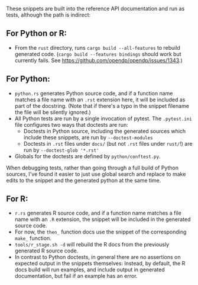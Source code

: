 These snippets are built into the reference API documentation and run as tests, although the path is indirect:

## For Python or R:

- From the `rust` directory, runs `cargo build --all-features` to rebuild generated code.
(`cargo build --features bindings` should work but currently fails. See https://github.com/opendp/opendp/issues/1343.)

## For Python:

- `python.rs` generates Python source code, and if a function name matches a file name with an `.rst` extension here, it will be included as part of the docstring. (Note that if there's a typo in the snippet filename the file will be silently ignored.)
- All Python tests are run by a single invocation of pytest. The `.pytest.ini` file configures two ways that doctests are run:
  - Doctests in Python source, including the generated sources which include these snippets, are run by `--doctest-modules`
  - Doctests in `.rst` files under `docs/` (but not `.rst` files under `rust/`!) are run by `--doctest-glob '*.rst'`
- Globals for the doctests are defined by `python/conftest.py`.

When debugging tests, rather than going through a full build of Python sources, I've found it easier to just use global search and replace to make edits to the snippet and the generated python at the same time.

## For R:

- `r.rs` generates R source code, and if a function name matches a file name with an `.R` extension, the snippet will be included in the generated source code.
- For now, the `then_` function docs use the snippet of the corresponding `make_` function.
- `tools/r_stage.sh -d` will rebuild the R docs from the previously generated R source code.
- In contrast to Python doctests, in general there are no assertions on expected output in the snippets themselves: Instead, by default, the R docs build will run examples, and include output in generated documentation, but fail if an example has an error.
